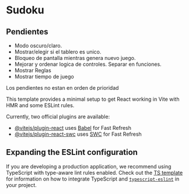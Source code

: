# Sudoku

## Pendientes

- Modo oscuro/claro.
- Mostrar/elegir si el tablero es unico.
- Bloqueo de pantalla mientras genera nuevo juego. 
- Mejorar y ordenar logica de controles. Separar en funciones. 
- Mostrar Reglas
- Mostrar tiempo de juego

Los pendientes no estan en orden de prioridad





This template provides a minimal setup to get React working in Vite with HMR and some ESLint rules.

Currently, two official plugins are available:

- [@vitejs/plugin-react](https://github.com/vitejs/vite-plugin-react/blob/main/packages/plugin-react) uses [Babel](https://babeljs.io/) for Fast Refresh
- [@vitejs/plugin-react-swc](https://github.com/vitejs/vite-plugin-react/blob/main/packages/plugin-react-swc) uses [SWC](https://swc.rs/) for Fast Refresh

## Expanding the ESLint configuration

If you are developing a production application, we recommend using TypeScript with type-aware lint rules enabled. Check out the [TS template](https://github.com/vitejs/vite/tree/main/packages/create-vite/template-react-ts) for information on how to integrate TypeScript and [`typescript-eslint`](https://typescript-eslint.io) in your project.
